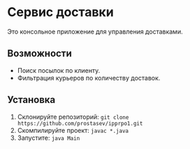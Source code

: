 # Сервис доставки
Это консольное приложение для управления доставками.  
## Возможности
- Поиск посылок по клиенту.
- Фильтрация курьеров по количеству доставок.
## Установка
1. Склонируйте репозиторий: `git clone https://github.com/prostasev/ipprpo1.git`
2. Скомпилируйте проект: `javac *.java`
3. Запустите: `java Main`